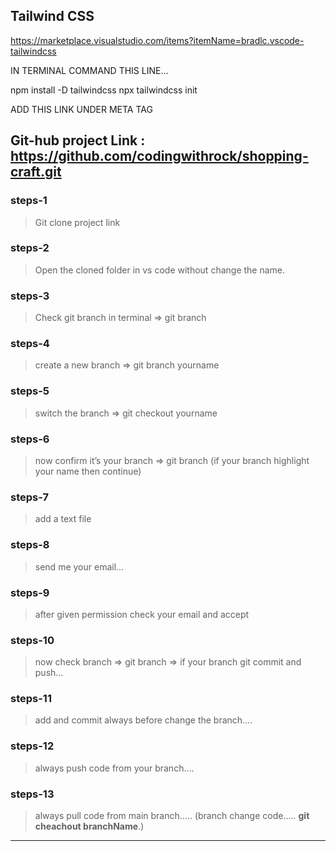 ## Tailwind CSS

https://marketplace.visualstudio.com/items?itemName=bradlc.vscode-tailwindcss

IN TERMINAL COMMAND THIS LINE...

npm install -D tailwindcss
npx tailwindcss init

ADD THIS LINK UNDER META TAG

<!-- <script src="https://cdn.tailwindcss.com"></script> -->

## Git-hub project Link : https://github.com/codingwithrock/shopping-craft.git

### steps-1

> Git clone project link

### steps-2

> Open the cloned folder in vs code without change the name.

### steps-3

> Check git branch in terminal ⇒ git branch

### steps-4

> create a new branch ⇒ git branch yourname

### steps-5

> switch the branch ⇒ git checkout yourname

### steps-6

> now confirm it’s your branch ⇒ git branch (if your branch highlight your name then continue)

### steps-7

> add a text file

### steps-8

> send me your email…

### steps-9

> after given permission check your email and accept

### steps-10

> now check branch ⇒ git branch ⇒ if your branch git commit and push…

### steps-11

> add and commit always before change the branch….

### steps-12

> always push code from your branch….

### steps-13

> always pull code from main branch….. (branch change code….. **git cheachout branchName**.)

---
